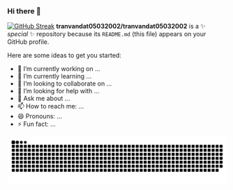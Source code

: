 ### Hi there 👋

[![GitHub Streak](https://streak-stats.demolab.com/?user=DenverCoder1)](https://git.io/streak-stats)
**tranvandat05032002/tranvandat05032002** is a ✨ _special_ ✨ repository because its `README.md` (this file) appears on your GitHub profile.

Here are some ideas to get you started:

- 🔭 I’m currently working on ...
- 🌱 I’m currently learning ...
- 👯 I’m looking to collaborate on ...
- 🤔 I’m looking for help with ...
- 💬 Ask me about ...
- 📫 How to reach me: ...
- 😄 Pronouns: ...
- ⚡ Fun fact: ...

![GitHub Contribution Grid Snake](https://raw.githubusercontent.com/Platane/snk/output/github-contribution-grid-snake.svg)

